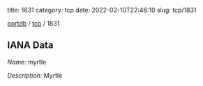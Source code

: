 title: 1831
category: tcp
date: 2022-02-10T22:46:10
slug: tcp/1831

[portdb](/) / [tcp](/category/tcp.html) / 1831


## IANA Data

_Name:_ myrtle

_Description:_ Myrtle

